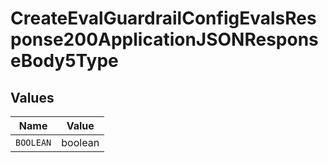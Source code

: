# CreateEvalGuardrailConfigEvalsResponse200ApplicationJSONResponseBody5Type


## Values

| Name      | Value     |
| --------- | --------- |
| `BOOLEAN` | boolean   |
